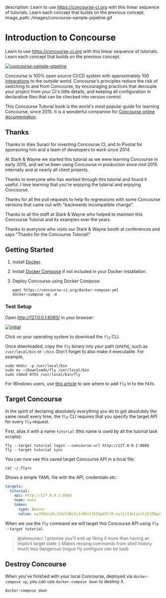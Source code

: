 description: Learn to use https://concourse-ci.org with this linear sequence of tutorials. Learn each concept that builds on the previous concept.
image_path: /images/concourse-sample-pipeline.gif

# Introduction to Concourse

Learn to use https://concourse-ci.org with this linear sequence of tutorials. Learn each concept that builds on the previous concept.

[![concourse-sample-pipeline](/images/concourse-sample-pipeline.gif)](https://concourse-ci.org/)

Concourse is 100% open source CI/CD system with approximately 100 [integrations](https://concourse-ci.org/resource-types.html) to the outside world. Concourse's principles reduce the risk of switching to and from Concourse, by encouraging practices that decouple your project from your CI's little details, and keeping all configuration in declarative files that can be checked into version control.

This Concourse Tutorial book is the world's most popular guide for learning Concourse, since 2015. It is a wonderful companion for [Concourse online documentation](https://concourse-ci.org/introduction.html).

## Thanks

Thanks to Alex Suraci for inventing Concourse CI, and to Pivotal for sponsoring him and a team of developers to work since 2014.

At Stark & Wayne we started this tutorial as we were learning Concourse in early 2015, and we've been using Concourse in production since mid-2015 internally and at nearly all client projects.

Thanks to everyone who has worked through this tutorial and found it useful. I love learning that you're enjoying the tutorial and enjoying Concourse.

Thanks for all the pull requests to help fix regressions with some Concourse versions that came out with "backwards incompatible change".

Thanks to all the staff at Stark & Wayne who helped to maintain this Concourse Tutorial and its examples over the years.

Thanks to everyone who visits our Stark & Wayne booth at conferences and says "Thanks for the Concourse Tutorial!"

## Getting Started

1. Install [Docker](https://www.docker.com/community-edition).
2. Install [Docker Compose](https://docs.docker.com/compose/install/#install-compose) if not included in your Docker installation.
3. Deploy Concourse using Docker Compose:

    ```plain
    wget https://concourse-ci.org/docker-compose.yml
    docker-compose up -d
    ```

### Test Setup

Open http://127.0.0.1:8080/ in your browser:

[![initial](/images/dashboard-no-pipelines.png)](http://127.0.0.1:8080/)

Click on your operating system to download the `fly` CLI.

Once downloaded, copy the `fly` binary into your path (`$PATH`), such as `/usr/local/bin` or `~/bin`. Don't forget to also make it executable. For example,

```plain
sudo mkdir -p /usr/local/bin
sudo mv ~/Downloads/fly /usr/local/bin
sudo chmod 0755 /usr/local/bin/fly
```

For Windows users, use [this article](https://stackoverflow.com/questions/23400030/windows-7-add-path)
to see where to add `fly` in to the `PATH`.

## Target Concourse

In the spirit of declaring absolutely everything you do to get absolutely the same result every time, the `fly` CLI requires that you specify the target API for every `fly` request.

First, alias it with a name `tutorial` (this name is used by all the tutorial task scripts):

```plain
fly --target tutorial login --concourse-url http://127.0.0.1:8080
fly --target tutorial sync
```

You can now see this saved target Concourse API in a local file:

```plain
cat ~/.flyrc
```

Shows a simple YAML file with the API, credentials etc:

```yaml
targets:
  tutorial:
    api: http://127.0.0.1:8080
    team: main
    token:
      type: Bearer
      value: eyJhbGciOiJSUzI1NiIsInR5cCI6IkpXVCJ9.eyJjc3JmIjoiYjE3ZDgxZmMwMWIxNDE1Mjk2OWIyZDc4NWViZmVjM2EzM2IyY2MxYWZjZjU3Njc1ZWYwYzY0MTM3MWMzNzI3OSIsImV4cCI6MTUyMjcwMjUwMCwiaXNBZG1pbiI6dHJ1ZSwidGVhbU5hbWUiOiJtYWluIn0.JNutBGQJMKyFzow5eQOTXAw3tOeM8wmDGMtZ-GCsAVoB7D1WHv-nHIb3Rf1zWw166FuCrFqyLYnMroTlQHyPQUTJFDTiMEGnc5AY8wjPjgpwjsjyJ465ZX-70v1J4CWcTHjRGrB1XCfSs652s8GJQlDf0x2hi5K0xxvAxsb0svv6MRs8aw1ZPumguFOUmj-rBlum5k8vnV-2SW6LjYJAnRwoj8VmcGLfFJ5PXGHeunSlMdMNBgHEQgmMKf7bFBPKtRuEAglZWBSw9ryBopej7Sr3VHPZEck37CPLDfwqfKErXy_KhBA_ntmZ87H1v3fakyBSzxaTDjbpuOFZ9yDkGA
```

When we use the `fly` command we will target this Concourse API using `fly --target tutorial`.

> @alexsuraci: I promise you'll end up liking it more than having an implicit target state :) Makes reusing commands from shell history much less dangerous (rogue fly configure can be bad)

## Destroy Concourse

When you've finished with your local Concourse, deployed via `docker-compose up`, you can use `docker-compose down` to destroy it.

```plain
docker-compose down
```
